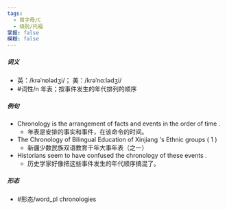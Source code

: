 ```yaml
---
tags:
  - 首字母/C
  - 级别/托福
掌握: false
模糊: false
---
```

##### 词义
- 英：/krəˈnɒlədʒi/； 美：/krəˈnɑːlədʒi/
- #词性/n  年表；按事件发生的年代排列的顺序
##### 例句
- Chronology is the arrangement of facts and events in the order of time .
	- 年表是安排的事实和事件，在该命令的时间。
- The Chronology of Bilingual Education of Xinjiang 's Ethnic groups ( 1 )
	- 新疆少数民族双语教育千年大事年表（之一）
- Historians seem to have confused the chronology of these events .
	- 历史学家好像把这些事件发生的年代顺序搞混了。
##### 形态
- #形态/word_pl chronologies
